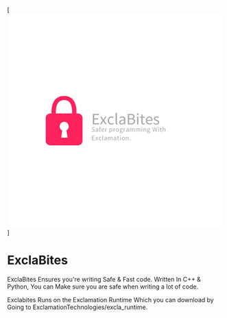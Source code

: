 [![Hello](logos/logo.png)]

# ExclaBites

ExclaBites Ensures you're writing Safe &amp; Fast code. Written In C++ &amp; Python, You can Make sure you are safe when writing a lot of code.

Exclabites Runs on the Exclamation Runtime Which you can download by Going to ExclamationTechnologies/excla_runtime.

